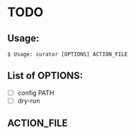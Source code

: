 # TODO

## Usage: 

    $ Usage: curator [OPTIONS] ACTION_FILE

## List of OPTIONS:

- [ ] config PATH
- [ ] dry-run

## ACTION_FILE


